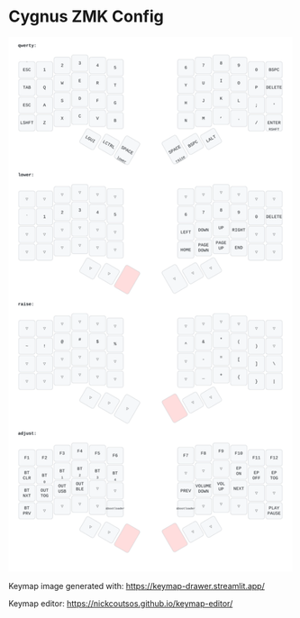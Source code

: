 # Cygnus ZMK Config

![Keymap Image](images/cygnus.svg)

Keymap image generated with: https://keymap-drawer.streamlit.app/

Keymap editor: https://nickcoutsos.github.io/keymap-editor/